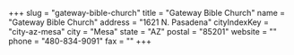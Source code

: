 +++
slug = "gateway-bible-church"
title = "Gateway Bible Church"
name = "Gateway Bible Church"
address = "1621 N. Pasadena"
cityIndexKey = "city-az-mesa"
city = "Mesa"
state = "AZ"
postal = "85201"
website = ""
phone = "480-834-9091"
fax = ""
+++
